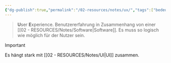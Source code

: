 ```yaml
---
{"dg-publish":true,"permalink":"/02-resources/notes/ux/","tags":["bedeutung","GUI"],"noteIcon":"","updated":"2024-06-24T08:55:44.000+02:00"}
---
```


> **U**ser **E**xperience.
> Benutzererfahrung in Zusammenhang von einer [[02 - RESOURCES/Notes/Software\|Software]].
> Es muss so logisch wie möglich für der Nutzer sein.

> [!important]
> Es hängt stark mit [[02 - RESOURCES/Notes/UI\|UI]] zusammen.